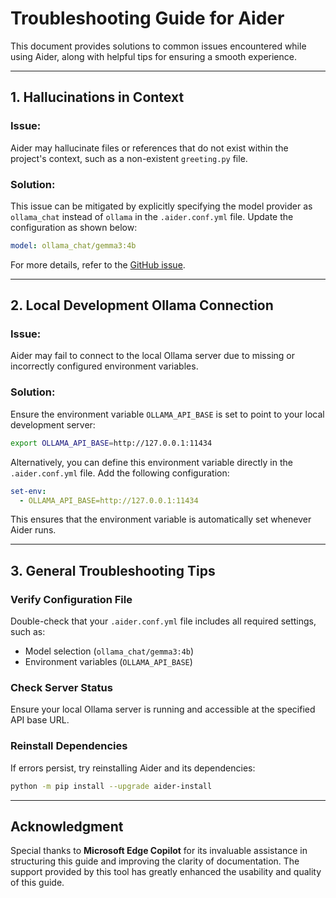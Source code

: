 # Troubleshooting Guide for Aider

This document provides solutions to common issues encountered while using Aider, along with helpful tips for ensuring a smooth experience.

---

## **1. Hallucinations in Context**

### Issue:
Aider may hallucinate files or references that do not exist within the project's context, such as a non-existent `greeting.py` file.

### Solution:
This issue can be mitigated by explicitly specifying the model provider as `ollama_chat` instead of `ollama` in the `.aider.conf.yml` file. Update the configuration as shown below:
```yaml
model: ollama_chat/gemma3:4b
```

For more details, refer to the [GitHub issue](https://github.com/Aider-AI/aider/issues/3921#issuecomment-2844367421).

---

## **2. Local Development Ollama Connection**

### Issue:
Aider may fail to connect to the local Ollama server due to missing or incorrectly configured environment variables.

### Solution:
Ensure the environment variable `OLLAMA_API_BASE` is set to point to your local development server:
```bash
export OLLAMA_API_BASE=http://127.0.0.1:11434
```

Alternatively, you can define this environment variable directly in the `.aider.conf.yml` file. Add the following configuration:
```yaml
set-env:
  - OLLAMA_API_BASE=http://127.0.0.1:11434
```

This ensures that the environment variable is automatically set whenever Aider runs.

---

## **3. General Troubleshooting Tips**

### Verify Configuration File
Double-check that your `.aider.conf.yml` file includes all required settings, such as:
- Model selection (`ollama_chat/gemma3:4b`)
- Environment variables (`OLLAMA_API_BASE`)

### Check Server Status
Ensure your local Ollama server is running and accessible at the specified API base URL.

### Reinstall Dependencies
If errors persist, try reinstalling Aider and its dependencies:
```bash
python -m pip install --upgrade aider-install
```

---

## Acknowledgment

Special thanks to **Microsoft Edge Copilot** for its invaluable assistance in structuring this guide and improving the clarity of documentation. The support provided by this tool has greatly enhanced the usability and quality of this guide.
